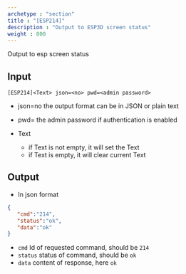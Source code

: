 ```yaml
---
archetype : "section"
title : "[ESP214]"
description : "Output to ESP3D screen status"
weight : 800
---
```

Output to esp screen status

## Input
`[ESP214]<Text> json=<no> pwd=<admin password>`

* json=no
the output format
can be in JSON or plain text

* pwd=<admin password>
the admin password if authentication is enabled

* Text
  * if Text is not empty, it will set the Text
  * if Text is empty, it will clear current Text

## Output

- In json format

```json
{
   "cmd":"214",
   "status":"ok",
   "data":"ok"
}
```

* `cmd` Id of requested command, should be `214`
* `status` status of command, should be `ok`
* `data` content of response, here `ok`


